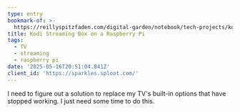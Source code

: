 ```yaml
---
type: entry
bookmark-of: >-
  https://reillyspitzfaden.com/digital-garden/notebook/tech-projects/kodi-streaming-box-raspberry-pi/
title: Kodi Streaming Box on a Raspberry Pi
tags:
  - TV
  - streaming
  - raspberry pi
date: '2025-05-16T20:51:04.841Z'
client_id: 'https://sparkles.sploot.com/'
---
```

I need to figure out a solution to replace my TV's built-in options that have stopped working. I just need some time to do this.
